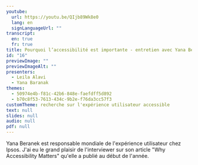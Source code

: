 ```yaml
---
youtube:
  url: https://youtu.be/QIjb89Wk8e0
  lang: en
  signLanguageUrl: ""
transcript:
  en: true
  fr: true
title: Pourquoi l’accessibilité est importante - entretien avec Yana Beranek
id: "16"
previewImage: ""
previewImageAlt: ""
presenters:
  - Leila Alavi
  - Yana Baranak
themes:
  - 50974e4b-f81c-42b6-848e-faefdff5d892
  - b70c8f53-7613-434c-9b2e-f76da3cc57f3
customTheme: recherche sur l'expérience utilisateur accessible
text: null
slides: null
audio: null
pdf: null
---
```

Yana Beranek est responsable mondiale de l'expérience utilisateur chez Ipsos. J'ai eu le grand plaisir de l'interviewer sur son article "Why Accessibility Matters" qu'elle a publié au début de l'année.
